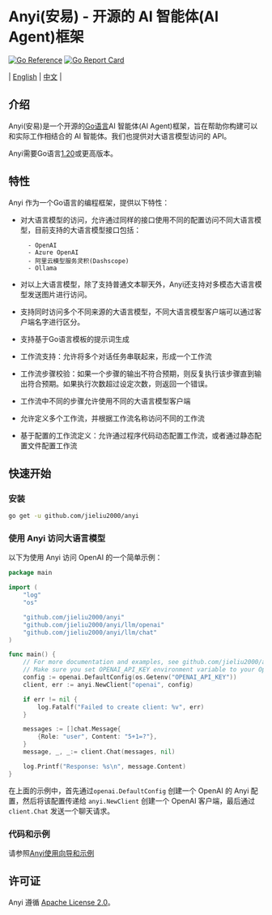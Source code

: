 # Anyi(安易) - 开源的 AI 智能体(AI Agent)框架

[![Go Reference](https://pkg.go.dev/badge/github.com/jieliu2000/anyi.svg)](https://pkg.go.dev/github.com/jieliu2000/anyi)
[![Go Report Card](https://goreportcard.com/badge/github.com/jieliu2000/anyi)](https://goreportcard.com/report/github.com/jieliu2000/anyi)

| [English](README.md) | [中文](README-zh.md) |

## 介绍

Anyi(安易)是一个开源的[Go语言](https://go.dev/)AI 智能体(AI Agent)框架，旨在帮助你构建可以和实际工作相结合的 AI 智能体。我们也提供对大语言模型访问的 API。

Anyi需要Go语言[1.20](https://go.dev/doc/devel/release#go1.20)或更高版本。

## 特性

Anyi 作为一个Go语言的编程框架，提供以下特性：

- 对大语言模型的访问，允许通过同样的接口使用不同的配置访问不同大语言模型，目前支持的大语言模型接口包括：

		- OpenAI
		- Azure OpenAI
		- 阿里云模型服务灵积(Dashscope)
		- Ollama
		
- 对以上大语言模型，除了支持普通文本聊天外，Anyi还支持对多模态大语言模型发送图片进行访问。
- 支持同时访问多个不同来源的大语言模型，不同大语言模型客户端可以通过客户端名字进行区分。
- 支持基于Go语言模板的提示词生成
- 工作流支持：允许将多个对话任务串联起来，形成一个工作流
- 工作流步骤校验：如果一个步骤的输出不符合预期，则反复执行该步骤直到输出符合预期。如果执行次数超过设定次数，则返回一个错误。
- 工作流中不同的步骤允许使用不同的大语言模型客户端
- 允许定义多个工作流，并根据工作流名称访问不同的工作流
- 基于配置的工作流定义：允许通过程序代码动态配置工作流，或者通过静态配置文件配置工作流


## 快速开始

### 安装

```bash
go get -u github.com/jieliu2000/anyi
```

### 使用 Anyi 访问大语言模型

以下为使用 Anyi 访问 OpenAI 的一个简单示例：

```go
package main

import (
	"log"
	"os"

	"github.com/jieliu2000/anyi"
	"github.com/jieliu2000/anyi/llm/openai"
	"github.com/jieliu2000/anyi/llm/chat"
)

func main() {
	// For more documentation and examples, see github.com/jieliu2000/anyi/llm package documentation.
	// Make sure you set OPENAI_API_KEY environment variable to your OpenAI API key.
	config := openai.DefaultConfig(os.Getenv("OPENAI_API_KEY"))
	client, err := anyi.NewClient("openai", config)

	if err != nil {
		log.Fatalf("Failed to create client: %v", err)
	}

	messages := []chat.Message{
		{Role: "user", Content: "5+1=?"},
	}
	message, _, _:= client.Chat(messages, nil)

	log.Printf("Response: %s\n", message.Content)
}

```

在上面的示例中，首先通过`openai.DefaultConfig` 创建一个 OpenAI 的 Anyi 配置，然后将该配置传递给 `anyi.NewClient` 创建一个 OpenAI 客户端，最后通过 `client.Chat` 发送一个聊天请求。

### 代码和示例

请参照[Anyi使用向导和示例](/docs/zh/tutorial.md)

## 许可证
Anyi 遵循 [Apache License 2.0](LICENSE)。